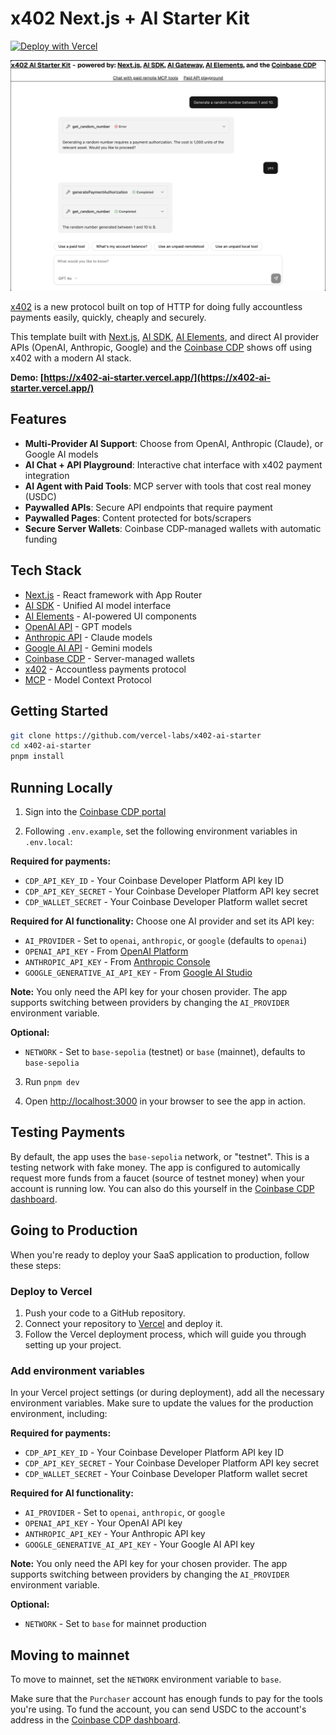 # x402 Next.js + AI Starter Kit

[![Deploy with Vercel](https://vercel.com/button)](https://vercel.com/new/clone?repository-url=https%3A%2F%2Fgithub.com%2Fvercel-labs%2Fx402-ai-starter&env=CDP_API_KEY_ID,CDP_API_KEY_SECRET,CDP_WALLET_SECRET&envDescription=Coinbase%20Developer%20Platform%20credentials%20are%20needed%20to%20create%20and%20fund%20server%20wallets&envLink=https%3A%2F%2Fdocs.cdp.coinbase.com%2Fapi-reference%2Fv2%2Fauthentication&project-name=x402-ai-starter&repository-name=x402-ai-starter&demo-title=x402%20AI%20Starter&demo-description=A%20fullstack%20template%20for%20using%20x402%20with%20MCP%20and%20AI%20SDK&demo-url=https%3A%2F%2Fx402-ai-starter.labs.vercel.dev%2F&demo-image=https%3A%2F%2Fx402-ai-starter.labs.vercel.dev%2Fscreenshot.png)

![Screenshot of the app](./public/screenshot-small.png)

[x402](https://x402.org) is a new protocol built on top of HTTP for doing fully accountless payments easily, quickly, cheaply and securely.

This template built with [Next.js](https://nextjs.org), [AI SDK](https://ai-sdk.dev), [AI Elements](https://ai-elements.dev), and direct AI provider APIs (OpenAI, Anthropic, Google) and the [Coinbase CDP](https://docs.cdp.coinbase.com/) shows off using x402 with a modern AI stack.

**Demo: [https://x402-ai-starter.vercel.app/](https://x402-ai-starter.vercel.app/)**

## Features

- **Multi-Provider AI Support**: Choose from OpenAI, Anthropic (Claude), or Google AI models
- **AI Chat + API Playground**: Interactive chat interface with x402 payment integration
- **AI Agent with Paid Tools**: MCP server with tools that cost real money (USDC)
- **Paywalled APIs**: Secure API endpoints that require payment
- **Paywalled Pages**: Content protected for bots/scrapers
- **Secure Server Wallets**: Coinbase CDP-managed wallets with automatic funding

## Tech Stack

- [Next.js](https://nextjs.org/) - React framework with App Router
- [AI SDK](https://ai-sdk.dev) - Unified AI model interface
- [AI Elements](https://ai-elements.dev) - AI-powered UI components
- [OpenAI API](https://platform.openai.com/) - GPT models
- [Anthropic API](https://console.anthropic.com/) - Claude models
- [Google AI API](https://makersuite.google.com/) - Gemini models
- [Coinbase CDP](https://docs.cdp.coinbase.com/) - Server-managed wallets
- [x402](https://x402.org) - Accountless payments protocol
- [MCP](https://modelcontextprotocol.io/) - Model Context Protocol

## Getting Started

```bash
git clone https://github.com/vercel-labs/x402-ai-starter
cd x402-ai-starter
pnpm install
```

## Running Locally

1. Sign into the [Coinbase CDP portal](https://portal.cdp.coinbase.com)

2. Following `.env.example`, set the following environment variables in `.env.local`:

**Required for payments:**
- `CDP_API_KEY_ID` - Your Coinbase Developer Platform API key ID
- `CDP_API_KEY_SECRET` - Your Coinbase Developer Platform API key secret
- `CDP_WALLET_SECRET` - Your Coinbase Developer Platform wallet secret

**Required for AI functionality:**
Choose one AI provider and set its API key:
- `AI_PROVIDER` - Set to `openai`, `anthropic`, or `google` (defaults to `openai`)
- `OPENAI_API_KEY` - From [OpenAI Platform](https://platform.openai.com/api-keys)
- `ANTHROPIC_API_KEY` - From [Anthropic Console](https://console.anthropic.com/)
- `GOOGLE_GENERATIVE_AI_API_KEY` - From [Google AI Studio](https://makersuite.google.com/app/apikey)

**Note:** You only need the API key for your chosen provider. The app supports switching between providers by changing the `AI_PROVIDER` environment variable.

**Optional:**
- `NETWORK` - Set to `base-sepolia` (testnet) or `base` (mainnet), defaults to `base-sepolia`

3. Run `pnpm dev`

4. Open [http://localhost:3000](http://localhost:3000) in your browser to see the app in action.

## Testing Payments

By default, the app uses the `base-sepolia` network, or "testnet". This is a testing network with fake money. The app is configured to automically request more funds from a faucet (source of testnet money) when your account is running low. You can also do this yourself in the [Coinbase CDP dashboard](https://portal.cdp.coinbase.com/products/faucet?token=USDC&network=base-sepolia).

## Going to Production

When you're ready to deploy your SaaS application to production, follow these steps:

### Deploy to Vercel

1. Push your code to a GitHub repository.
2. Connect your repository to [Vercel](https://vercel.com/) and deploy it.
3. Follow the Vercel deployment process, which will guide you through setting up your project.

### Add environment variables

In your Vercel project settings (or during deployment), add all the necessary environment variables. Make sure to update the values for the production environment, including:

**Required for payments:**
- `CDP_API_KEY_ID` - Your Coinbase Developer Platform API key ID
- `CDP_API_KEY_SECRET` - Your Coinbase Developer Platform API key secret
- `CDP_WALLET_SECRET` - Your Coinbase Developer Platform wallet secret

**Required for AI functionality:**
- `AI_PROVIDER` - Set to `openai`, `anthropic`, or `google`
- `OPENAI_API_KEY` - Your OpenAI API key
- `ANTHROPIC_API_KEY` - Your Anthropic API key
- `GOOGLE_GENERATIVE_AI_API_KEY` - Your Google AI API key

**Note:** You only need the API key for your chosen provider. The app supports switching between providers by changing the `AI_PROVIDER` environment variable.

**Optional:**
- `NETWORK` - Set to `base` for mainnet production

## Moving to mainnet

To move to mainnet, set the `NETWORK` environment variable to `base`.

Make sure that the `Purchaser` account has enough funds to pay for the tools you're using. To fund the account, you can send USDC to the account's address in the [Coinbase CDP dashboard](https://portal.cdp.coinbase.com/products/server-wallet?accountType=evm-eoa).
